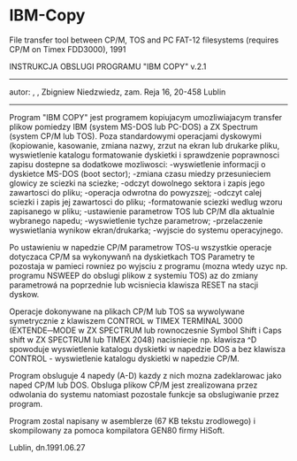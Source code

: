 # IBM-Copy
File transfer tool between CP/M, TOS and PC FAT-12 filesystems (requires CP/M on Timex FDD3000), 1991

INSTRUKCJA OBSLUGI PROGRAMU "IBM COPY" v.2.1
********************************************
autor:       ,    ,
Zbigniew Niedzwiedz, zam. Reja 16, 20-458 Lublin
************************************************

 Program "IBM COPY" jest programem kopiujacym umozliwiajacym
transfer plikow pomiedzy IBM (system MS-DOS lub PC-DOS)
a ZX Spectrum (system CP/M lub TOS). Poza standardowymi
operacjami dyskowymi (kopiowanie, kasowanie, zmiana nazwy,
zrzut na ekran lub drukarke pliku, wyswietlenie katalogu
formatowanie dyskietki i sprawdzenie poprawnosci zapisu
dostepne sa dodatkowe mozliwosci:
-wyswietlenie informacji o dyskietce MS-DOS (boot sector);
-zmiana czasu miedzy przesunieciem glowicy ze sciezki na sciezke;
-odczyt dowolnego sektora i zapis jego zawartosci do pliku;
-operacja odwrotna do powyzszej;
-odczyt calej sciezki i zapis jej zawartosci do pliku;
-formatowanie sciezki wedlug wzoru zapisanego w pliku;
-ustawienie parametrow TOS lub CP/M dla aktualnie wybranego
napedu;
-wyswietlenie tychze parametrow;
-przelaczenie wyswietlania wynikow ekran/drukarka;
-wyjscie do systemu operacyjnego.

 Po ustawieniu w napedzie CP/M parametrow TOS-u wszystkie
operacje dotyczaca CP/M sa wykonywanň na dyskietkach TOS
Parametry te pozostaja w pamieci rowniez po wyjsciu z
programu (mozna wtedy uzyc np. programu NSWEEP do obslugi
plikow z systemiu TOS) az do zmiany parametrowá na
poprzednie lub wcisniecia klawisza RESET na stacji dyskow.

 Operacje dokonywane na plikach CP/M lub TOS sa wywolywane
symetrycznie z klawiszem CONTROL w TIMEX TERMINAL 3000
(EXTENDE─MODE w ZX SPECTRUM lub rownoczesnie Symbol Shift
i Caps shift w ZX SPECTRUM lub TIMEX 2048) nacisniecie
np. klawisza ^D spowoduje wyswietlenie katalogu dyskietki w
napedzie DOS a bez klawisza CONTROL - wyswietlenie katalogu
dyskietki w napedzie CP/M.

 Program obsluguje 4 napedy (A-D) kazdy z nich mozna 
zadeklarowac jako naped CP/M lub DOS. Obsluga plikow CP/M
jest zrealizowana przez odwolania do systemu natomiast
pozostale funkcje sa obslugiwanie przez program.

 Program zostal napisany w asemblerze (67 KB tekstu
zrodlowego) i skompilowany za pomoca kompilatora GEN80 firmy
HiSoft.

Lublin, dn.1991.06.27
